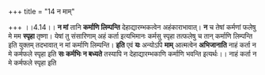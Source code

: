 +++
title = "14 न माम्"

+++
।।4.14।। **न मां** तानि **कर्माणि लिम्पन्ति** देहाद्यारम्भकत्वेन
अहंकाराभावात्। **न** च तेषां कर्मणां फलेषु मे मम **स्पृहा** तृष्णा।
येषां तु संसारिणाम् अहं कर्ता इत्यभिमानः कर्मसु स्पृहा तत्फलेषु च तान्
कर्माणि लिम्पन्ति इति युक्तम् तदभावात् न मां कर्माणि लिम्पन्ति। **इति**
एवं **यः** अन्योऽपि **माम्** आत्मत्वेन **अभिजानाति** नाहं कर्ता न मे
कर्मफले स्पृहा इति **सः कर्मभिः न बध्यते** तस्यापि न देहाद्यारम्भकाणि
कर्माणि भवन्ति इत्यर्थः।। नाहं कर्ता न मे कर्मफले स्पृहा इति
